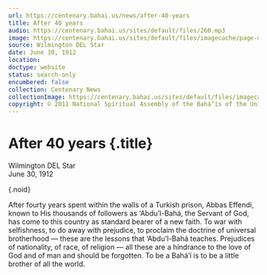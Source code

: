 ```yaml
---
url: https://centenary.bahai.us/news/after-40-years
title: After 40 years
audio: https://centenary.bahai.us/sites/default/files/260.mp3
image: https://centenary.bahai.us/sites/default/files/imagecache/page-main-image/images/press_clippings/06-30-1912%20Wilmington%20DEL%20Star%20After%2040%20years.png
source: Wilmington DEL Star
date: June 30, 1912
location: 
doctype: website
status: search-only
encumbered: false
collection: Centenary News
collectionImage: https://centenary.bahai.us/sites/default/files/imagecache/theme-image/main_image/abdulbaha-overview-small_0.jpg
copyright: © 2011 National Spiritual Assembly of the Bahá’ís of the United States
---
```



# After 40 years {.title}

Wilmington DEL Star  
June 30, 1912  

{.noid}  



After fourty years spent within the walls of a Turkish prison, Abbas Effendi, known to His thousands of followers as ‘Abdu’l-Bahá, the Servant of God, has come to this country as standard bearer of a new faith. To war with selfishness, to do away with prejudice, to proclaim the doctrine of universal brotherhood — these are the lessons that ‘Abdu’l-Bahá teaches. Prejudices of nationality, of race, of religion — all these are a hindrance to the love of God and of man and should be forgotten. To be a Bahá’í is to be a little brother of all the world.